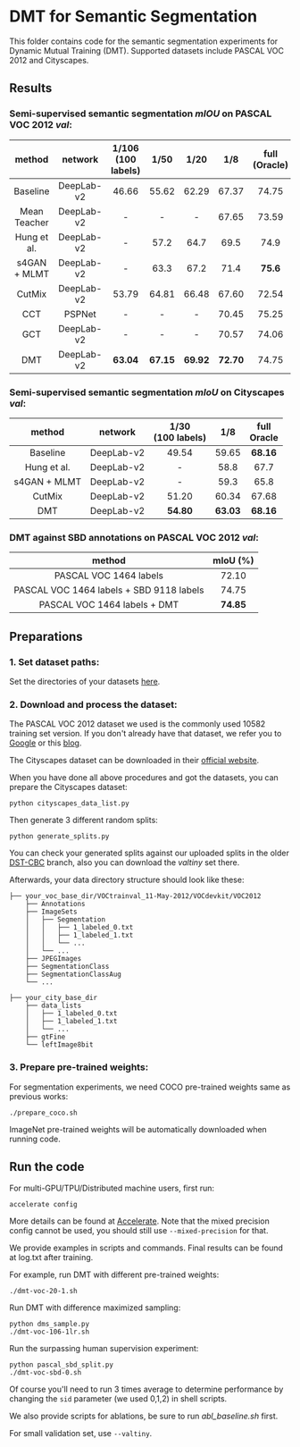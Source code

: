 # DMT for Semantic Segmentation

This folder contains code for the semantic segmentation experiments for Dynamic Mutual Training (DMT). Supported datasets include PASCAL VOC 2012 and Cityscapes.

## Results

### Semi-supervised semantic segmentation *mIOU* on PASCAL VOC 2012 *val*:


method | network | 1/106<br>(100 labels) | 1/50 | 1/20 | 1/8 | full<br>(Oracle) |
|:--:|:--:|:--:|:--:|:--:|:--:|:--:|
Baseline | DeepLab-v2 | 46.66 | 55.62 | 62.29 | 67.37 | 74.75 |
Mean Teacher | DeepLab-v2 | - | - | - | 67.65 | 73.59 |
Hung et al. | DeepLab-v2 | - | 57.2 | 64.7 | 69.5 | 74.9 |
s4GAN + MLMT | DeepLab-v2 | - | 63.3 | 67.2 | 71.4 | **75.6** |
CutMix | DeepLab-v2 | 53.79 | 64.81 | 66.48 | 67.60 | 72.54 |
CCT | PSPNet | - | - | -	| 70.45 | 75.25 |
GCT | DeepLab-v2 | - | - | -	| 70.57 | 74.06 |
DMT | DeepLab-v2 | **63.04** | **67.15** | **69.92** | **72.70** | 74.75 |

### Semi-supervised semantic segmentation *mIoU* on Cityscapes *val*:

method | network | 1/30<br>(100 labels) | 1/8 | full<br>Oracle |
|:--:|:--:|:--:|:--:|:--:|
Baseline | DeepLab-v2 | 49.54 | 59.65 | **68.16** |
Hung et al. | DeepLab-v2 |  - | 58.8 | 67.7 |
s4GAN + MLMT | DeepLab-v2 | - | 59.3 | 65.8 |
CutMix | DeepLab-v2 | 51.20 | 60.34 | 67.68 |
DMT | DeepLab-v2 | **54.80** | **63.03** | **68.16** |

### DMT against SBD annotations on PASCAL VOC 2012 *val*:

| method | mIoU (%) |
|:--:|:--:|
| PASCAL VOC 1464 labels | 72.10 |
| PASCAL VOC 1464 labels + SBD 9118 labels | 74.75 |
| PASCAL VOC 1464 labels + DMT | **74.85** |

## Preparations

### 1. Set dataset paths:

Set the directories of your datasets [here](https://github.com/voldemortX/DMT/blob/master/segmentation/utils/common.py#L10).

### 2. Download and process the dataset:

The PASCAL VOC 2012 dataset we used is the commonly used 10582 training set version. If you don't already have that dataset, we refer you to [Google](https://www.google.com) or this [blog](https://www.sun11.me/blog/2018/how-to-use-10582-trainaug-images-on-DeeplabV3-code/).

The Cityscapes dataset can be downloaded in their [official website](https://www.cityscapes-dataset.com/).

When you have done all above procedures and got the datasets, you can prepare the Cityscapes dataset:

```
python cityscapes_data_list.py
```

Then generate 3 different random splits:

```
python generate_splits.py
```

You can check your generated splits against our uploaded splits in the older [DST-CBC](https://github.com/voldemortX/DST-CBC/tree/dst-cbc) branch, also you can download the *valtiny* set there.

Afterwards, your data directory structure should look like these:

    ├── your_voc_base_dir/VOCtrainval_11-May-2012/VOCdevkit/VOC2012                    
        ├── Annotations 
        ├── ImageSets
        │   ├── Segmentation
        │   │   ├── 1_labeled_0.txt
        │   │   ├── 1_labeled_1.txt
        │   │   └── ... 
        │   └── ... 
        ├── JPEGImages
        ├── SegmentationClass
        ├── SegmentationClassAug
        └── ...

    ├── your_city_base_dir                     
        ├── data_lists
        │   ├── 1_labeled_0.txt
        │   ├── 1_labeled_1.txt
        │   └── ...  
        ├── gtFine
        └── leftImage8bit

### 3. Prepare pre-trained weights:

For segmentation experiments, we need COCO pre-trained weights same as previous works:

```
./prepare_coco.sh
```

ImageNet pre-trained weights will be automatically downloaded when running code.

## Run the code

For multi-GPU/TPU/Distributed machine users, first run:

```
accelerate config
```

More details can be found at [Accelerate](https://github.com/huggingface/accelerate). Note that the mixed precision config cannot be used, you should still use `--mixed-precision` for that.

We provide examples in scripts and commands. Final results can be found at log.txt after training.

For example, run DMT with different pre-trained weights:

```
./dmt-voc-20-1.sh
```

Run DMT with difference maximized sampling:

```
python dms_sample.py
./dmt-voc-106-1lr.sh
```

Run the surpassing human supervision experiment:

```
python pascal_sbd_split.py
./dmt-voc-sbd-0.sh
```


Of course you'll need to run 3 times average to determine performance by changing the `sid` parameter (we used 0,1,2) in shell scripts.

We also provide scripts for ablations, be sure to run *abl_baseline.sh* first. 

For small validation set, use `--valtiny`.
